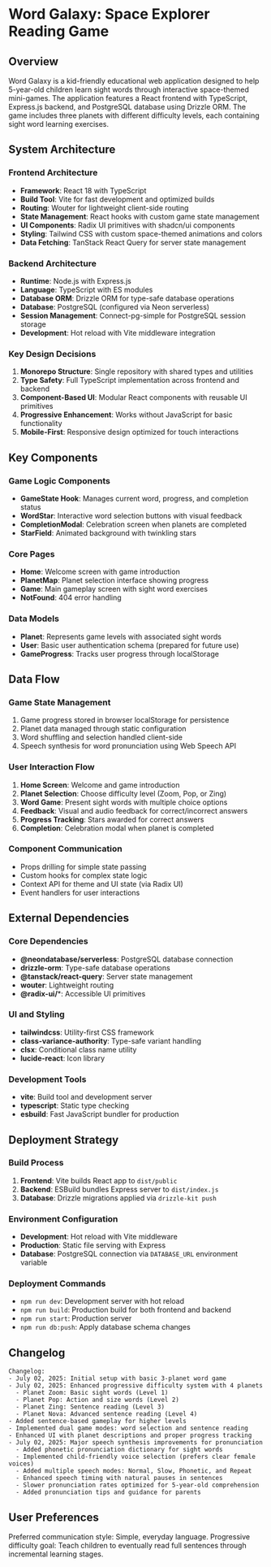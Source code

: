 # Word Galaxy: Space Explorer Reading Game

## Overview

Word Galaxy is a kid-friendly educational web application designed to help 5-year-old children learn sight words through interactive space-themed mini-games. The application features a React frontend with TypeScript, Express.js backend, and PostgreSQL database using Drizzle ORM. The game includes three planets with different difficulty levels, each containing sight word learning exercises.

## System Architecture

### Frontend Architecture
- **Framework**: React 18 with TypeScript
- **Build Tool**: Vite for fast development and optimized builds
- **Routing**: Wouter for lightweight client-side routing
- **State Management**: React hooks with custom game state management
- **UI Components**: Radix UI primitives with shadcn/ui components
- **Styling**: Tailwind CSS with custom space-themed animations and colors
- **Data Fetching**: TanStack React Query for server state management

### Backend Architecture
- **Runtime**: Node.js with Express.js
- **Language**: TypeScript with ES modules
- **Database ORM**: Drizzle ORM for type-safe database operations
- **Database**: PostgreSQL (configured via Neon serverless)
- **Session Management**: Connect-pg-simple for PostgreSQL session storage
- **Development**: Hot reload with Vite middleware integration

### Key Design Decisions
1. **Monorepo Structure**: Single repository with shared types and utilities
2. **Type Safety**: Full TypeScript implementation across frontend and backend
3. **Component-Based UI**: Modular React components with reusable UI primitives
4. **Progressive Enhancement**: Works without JavaScript for basic functionality
5. **Mobile-First**: Responsive design optimized for touch interactions

## Key Components

### Game Logic Components
- **GameState Hook**: Manages current word, progress, and completion status
- **WordStar**: Interactive word selection buttons with visual feedback
- **CompletionModal**: Celebration screen when planets are completed
- **StarField**: Animated background with twinkling stars

### Core Pages
- **Home**: Welcome screen with game introduction
- **PlanetMap**: Planet selection interface showing progress
- **Game**: Main gameplay screen with sight word exercises
- **NotFound**: 404 error handling

### Data Models
- **Planet**: Represents game levels with associated sight words
- **User**: Basic user authentication schema (prepared for future use)
- **GameProgress**: Tracks user progress through localStorage

## Data Flow

### Game State Management
1. Game progress stored in browser localStorage for persistence
2. Planet data managed through static configuration
3. Word shuffling and selection handled client-side
4. Speech synthesis for word pronunciation using Web Speech API

### User Interaction Flow
1. **Home Screen**: Welcome and game introduction
2. **Planet Selection**: Choose difficulty level (Zoom, Pop, or Zing)
3. **Word Game**: Present sight words with multiple choice options
4. **Feedback**: Visual and audio feedback for correct/incorrect answers
5. **Progress Tracking**: Stars awarded for correct answers
6. **Completion**: Celebration modal when planet is completed

### Component Communication
- Props drilling for simple state passing
- Custom hooks for complex state logic
- Context API for theme and UI state (via Radix UI)
- Event handlers for user interactions

## External Dependencies

### Core Dependencies
- **@neondatabase/serverless**: PostgreSQL database connection
- **drizzle-orm**: Type-safe database operations
- **@tanstack/react-query**: Server state management
- **wouter**: Lightweight routing
- **@radix-ui/***: Accessible UI primitives

### UI and Styling
- **tailwindcss**: Utility-first CSS framework
- **class-variance-authority**: Type-safe variant handling
- **clsx**: Conditional class name utility
- **lucide-react**: Icon library

### Development Tools
- **vite**: Build tool and development server
- **typescript**: Static type checking
- **esbuild**: Fast JavaScript bundler for production

## Deployment Strategy

### Build Process
1. **Frontend**: Vite builds React app to `dist/public`
2. **Backend**: ESBuild bundles Express server to `dist/index.js`
3. **Database**: Drizzle migrations applied via `drizzle-kit push`

### Environment Configuration
- **Development**: Hot reload with Vite middleware
- **Production**: Static file serving with Express
- **Database**: PostgreSQL connection via `DATABASE_URL` environment variable

### Deployment Commands
- `npm run dev`: Development server with hot reload
- `npm run build`: Production build for both frontend and backend
- `npm run start`: Production server
- `npm run db:push`: Apply database schema changes

## Changelog

```
Changelog:
- July 02, 2025: Initial setup with basic 3-planet word game
- July 02, 2025: Enhanced progressive difficulty system with 4 planets
  - Planet Zoom: Basic sight words (Level 1)
  - Planet Pop: Action and size words (Level 2) 
  - Planet Zing: Sentence reading (Level 3)
  - Planet Nova: Advanced sentence reading (Level 4)
- Added sentence-based gameplay for higher levels
- Implemented dual game modes: word selection and sentence reading
- Enhanced UI with planet descriptions and proper progress tracking
- July 02, 2025: Major speech synthesis improvements for pronunciation
  - Added phonetic pronunciation dictionary for sight words
  - Implemented child-friendly voice selection (prefers clear female voices)
  - Added multiple speech modes: Normal, Slow, Phonetic, and Repeat
  - Enhanced speech timing with natural pauses in sentences
  - Slower pronunciation rates optimized for 5-year-old comprehension
  - Added pronunciation tips and guidance for parents
```

## User Preferences

Preferred communication style: Simple, everyday language.
Progressive difficulty goal: Teach children to eventually read full sentences through incremental learning stages.